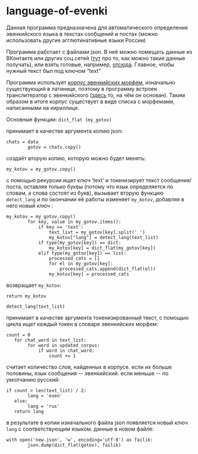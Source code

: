 # language-of-evenki
Данная программа предназначена для автоматического определения эвенкийского языка в текстах сообщений и постах (можно использовать другие агглютинативные языки России)

Программа работает с файлами json. В неё можно помещать данные из ВКонтакте или других соц.сетей ([тут](https://github.com/hse-ling-python/seminars/tree/19-20-archive/different_api) про то, как можно такие данные получать), или взять готовые, например, [отсюда](http://web-corpora.net/wsgi3/minorlangs/download). Главное, чтобы нужный текст был под ключом “text”

Программа использует [корпус эвенкийских морфем](https://github.com/tpeyrolnik/language-of-evenki/blob/main/morpheme_dictionary.csv), изначально существующий в латинице, поэтому в программу встроен транслитератор с эвенкийского ([здесь](https://github.com/lalsnivts/evenki_ocr_texts/blob/master/src/transliteration.py) то, на чём он основан). Таким образом в итоге корпус существует в виде списка с морфемами, написанными на кириллице. 

Основные функции: 
`dict_flat (my_gotov)` 

принимает в качестве аргумента копию json: 

```
chats = data
        gotov = chats.copy()
```

создаёт вторую копию, которую можно будет менять:

```
my_kotov = my_gotov.copy()
```

с помощью рекурсии ищет ключ ‘text’ и токенизирует текст сообщения/поста, оставляя только буквы (потому что язык определяется по словам, а слова состоят из букв), вызывает вторую функцию `detect_lang` и по окончании её работы изменяет `my_kotov`, добавляя в него новый ключ : 

```
my_kotov = my_gotov.copy()
        for key, value in my_gotov.items():
            if key == 'text':
                text_list = my_gotov[key].split(' ')
                my_kotov["lang"] = detect_lang(text_list)
            if type(my_gotov[key]) == dict:
                my_kotov[key] = dict_flat(my_gotov[key])
            elif type(my_gotov[key]) == list:
                processed_cats = []
                for el in my_gotov[key]:
                    processed_cats.append(dict_flat(el))
                my_kotov[key] = processed_cats 
```
            
возвращает `my_kotov`:
 
```
return my_kotov
```


`detect_lang(text_list)`

принимает в качестве аргумента токенизированный текст, с помощью цикла  ищет каждый токен в словаре эвенкийских морфем:
    
```
count = 0
   for chat_word in text_list:
        for word in updated_corpus:
            if word in chat_word:
                count += 1
```

считает количество слов, найденных в корпусе. если их больше половины, язык сообщения -- эвенкийский. если меньше -- по умолчанию русский:

```
if count > len(text_list) / 2:
        lang = 'even'
   else:
        lang = 'rus'
   return lang
```

в результате в копии изначального файла json появляется новый ключ `lang` с соответствующим языком. данные в новом файле: 

```
with open('new.json', 'w', encoding='utf-8') as failik:
        json.dump(dict_flat(gotov), failik)
```
 


